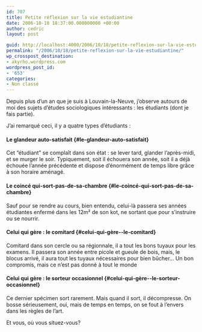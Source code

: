 ```yaml
---
id: 707
title: Petite réflexion sur la vie estudiantine
date: 2006-10-18 18:37:00.000000000 +00:00
author: cedric
layout: post

guid: http://localhost:4000/2006/10/18/petite-reflexion-sur-la-vie-estudiantine.html
permalink: "/2006/10/18/petite-reflexion-sur-la-vie-estudiantine/"
wp_crosspost_destination:
- akyrho.wordpress.com
wordpress_post_id:
- '653'
categories:
- Non classé
---
```

Depuis plus d’un an que je suis à Louvain-la-Neuve, j’observe autours de moi des sujets d’études sociologiques intéressants : les étudiants (dont je fais partie).

J’ai remarqué ceci, il y a quatre types d’étudiants :

#### Le glandeur auto-satisfait {#le-glandeur-auto-satisfait}

Cet “étudiant” se complaît dans son état : se lever tard, glander l’après-midi, et se murger le soir. Typiquement, soit il échouera son année, soit il a déjà échouée l’année précédente et dispose d’énormément de temps libre grâce à son horaire aménagé.

#### Le coincé qui-sort-pas-de-sa-chambre {#le-coincé-qui-sort-pas-de-sa-chambre}

Sauf pour se rendre au cours, bien entendu, celui-là passera ses années étudiantes enfermé dans les 12m² de son kot, ne sortant que pour s’instruire ou se nourrir.

#### Celui qui gère : le comitard {#celui-qui-gère--le-comitard}

Comitard dans son cercle ou sa régionnale, il a tout les bons tuyaux pour les examens. Il passera son année entre picole et gueule de bois, mais, le blocus arrivé, il aura tout les tuyaux nécessaires pour bien bûcher… Un bon compromis, mais ce n’est pas donné à tout le monde

#### Celui qui gère : le sorteur occasionnel {#celui-qui-gère--le-sorteur-occasionnel}

Ce dernier spécimen sort rarement. Mais quand il sort, il décompresse. On bosse sérieusement, oui, mais de temps en temps, on se fout à l’envers dans les règles de l’art.

Et vous, où vous situez-vous?